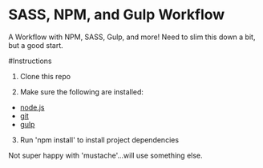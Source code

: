# SASS, NPM, and Gulp Workflow
A Workflow with NPM, SASS, Gulp, and more! Need to slim this down a bit, but a good start.

#Instructions
1. Clone this repo

2. Make sure the following are installed:
  - [node.js](http://nodejs.org/)
  - [git](http://git-scm.com/)
  - [gulp](http://gulp.js)

3. Run 'npm install' to install project dependencies

Not super happy with 'mustache'...will use something else.

